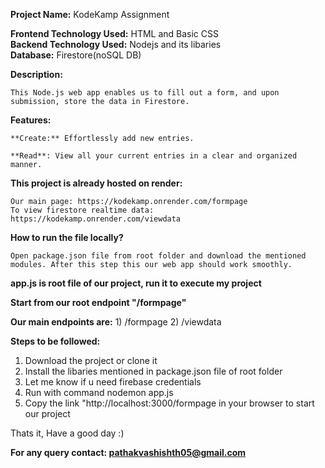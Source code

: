 **Project Name:** KodeKamp Assignment

**Frontend Technology Used:** HTML and Basic CSS<br>
**Backend Technology Used:** Nodejs and its libaries<br>
**Database:** Firestore(noSQL DB)<br>

**Description:**

    This Node.js web app enables us to fill out a form, and upon submission, store the data in Firestore.

**Features:**

    **Create:** Effortlessly add new entries.

    **Read**: View all your current entries in a clear and organized manner.

**This project is already hosted on render:**

    Our main page: https://kodekamp.onrender.com/formpage
    To view firestore realtime data: https://kodekamp.onrender.com/viewdata
    
**How to run the file locally?**

    Open package.json file from root folder and download the mentioned modules. After this step this our web app should work smoothly. 

**app.js is root file of our project, run it to execute my project**

**Start from our root endpoint "/formpage"**

**Our main endpoints are:**
    1) /formpage
    2) /viewdata

**Steps to be followed:**
1) Download the project or clone it
2) Install the libaries mentioned in package.json file of root folder
3) Let me know if u need firebase credentials
4) Run with command nodemon app.js
5) Copy the link "http://localhost:3000/formpage in your browser to start our project

Thats it, Have a good day :)


<b>For any query contact: pathakvashishth05@gmail.com</b>




